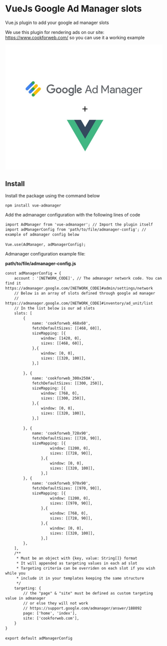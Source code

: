 # VueJs Google Ad Manager slots
Vue.js plugin to add your google ad manager slots

We use this plugin for rendering ads on our site: https://www.cookforweb.com/ so you can use it a working example


![Vue Admanager](https://raw.githubusercontent.com/cookforweb/vue-admanager/master/images/vue-google-admanager.jpg)

## Install

Install the package using the command below
```
npm install vue-admanager
```

Add the admanager configuration with the following lines of code 

```
import AdManager from 'vue-admanager'; // Import the plugin itself
import adManagerConfig from 'path/to/file/admanager-config'; // example of admanager config below

Vue.use(AdManager, adManagerConfig);
```

Admanager configuration example file:

**path/to/file/admanager-config.js**
```
const adManagerConfig = {
    account : '[NETWORK_CODE]', // The admanager network code. You can find it https://admanager.google.com/[NETWORK_CODE]#admin/settings/network
    // Below is an array of slots defined through google ad manager 
    // https://admanager.google.com/[NETWORK_CODE]#inventory/ad_unit/list 
    // In the list below is our ad slots 
    slots: [
        {
            name: 'cookforweb_468x60',
            fetchDefaultSizes: [[468, 60]],
            sizeMapping: [{
                window: [1420, 0],
                sizes: [[468, 60]],
            },{
                window: [0, 0],
                sizes: [[320, 100]],
            },]

        }, {
            name: 'cookforweb_300x250A',
            fetchDefaultSizes: [[300, 250]],
            sizeMapping: [{
                window: [768, 0],
                sizes: [[300, 250]],
            },{
                window: [0, 0],
                sizes: [[320, 100]],
            },]

        }, {
            name: 'cookforweb_728x90',
            fetchDefaultSizes: [[728, 90]],
            sizeMapping: [{
                    window: [1200, 0],
                    sizes: [[728, 90]],
                },{
                    window: [0, 0],
                    sizes: [[320, 100]],
                },]
        }, {
            name: 'cookforweb_970x90',
            fetchDefaultSizes: [[970, 90]],
            sizeMapping: [{
                    window: [1200, 0],
                    sizes: [[970, 90]],
                },{
                    window: [768, 0],
                    sizes: [[728, 90]],
                },{
                    window: [0, 0],
                    sizes: [[320, 100]],
                },]
        },
    ],
    /**
     * Must be an object with {key, value: String[]} format
     * It will appended as targeting values in each ad slot
     * Targeting criteria can be overriden on each slot if you wish while you 
     * include it in your templates keeping the same structure
     */
    targeting: {
        // the "page" & "site" must be defined as custom targeting value in admanager
        // or else they will not work
        // https://support.google.com/admanager/answer/188092
        page: ['home', 'index'],
        site: ['cookforweb.com'],
    }
}

export default adManagerConfig

```
